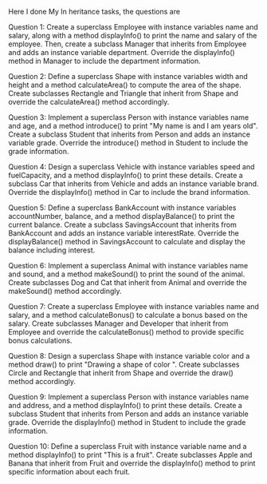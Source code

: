 Here I done My In heritance tasks, the questions are

Question 1: Create a superclass Employee with instance variables name and salary, along with a method displayInfo() to print the name and salary of the employee. Then, create a subclass Manager that inherits from Employee and adds an instance variable department. Override the displayInfo() method in Manager to include the department information.

Question 2: Define a superclass Shape with instance variables width and height and a method calculateArea() to compute the area of the shape. Create subclasses Rectangle and Triangle that inherit from Shape and override the calculateArea() method accordingly.

Question 3: Implement a superclass Person with instance variables name and age, and a method introduce() to print "My name is <name> and I am <age> years old". Create a subclass Student that inherits from Person and adds an instance variable grade. Override the introduce() method in Student to include the grade information.

Question 4: Design a superclass Vehicle with instance variables speed and fuelCapacity, and a method displayInfo() to print these details. Create a subclass Car that inherits from Vehicle and adds an instance variable brand. Override the displayInfo() method in Car to include the brand information.

Question 5: Define a superclass BankAccount with instance variables accountNumber, balance, and a method displayBalance() to print the current balance. Create a subclass SavingsAccount that inherits from BankAccount and adds an instance variable interestRate. Override the displayBalance() method in SavingsAccount to calculate and display the balance including interest.

Question 6: Implement a superclass Animal with instance variables name and sound, and a method makeSound() to print the sound of the animal. Create subclasses Dog and Cat that inherit from Animal and override the makeSound() method accordingly.

Question 7: Create a superclass Employee with instance variables name and salary, and a method calculateBonus() to calculate a bonus based on the salary. Create subclasses Manager and Developer that inherit from Employee and override the calculateBonus() method to provide specific bonus calculations.

Question 8: Design a superclass Shape with instance variable color and a method draw() to print "Drawing a shape of color <color>". Create subclasses Circle and Rectangle that inherit from Shape and override the draw() method accordingly.

Question 9: Implement a superclass Person with instance variables name and address, and a method displayInfo() to print these details. Create a subclass Student that inherits from Person and adds an instance variable grade. Override the displayInfo() method in Student to include the grade information.

Question 10: Define a superclass Fruit with instance variable name and a method displayInfo() to print "This is a <name> fruit". Create subclasses Apple and Banana that inherit from Fruit and override the displayInfo() method to print specific information about each fruit.
